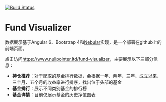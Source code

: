 
[![Build Status](https://travis-ci.com/nullpointer/fund-visualizer.svg?branch=master)](https://travis-ci.com/nullpointer/fund-visualizer)

# Fund Visualizer 

数据展示基于Angular 6、Bootstrap 4和[Nebular](https://github.com/akveo/nebular)实现，是一个部署在github上的前端页面。

点击访问<https://www.nullpointer.ltd/fund-visualizer>，主要展示以下三部分信息：

- **持仓推荐**：对于爬取的基金排行数据，会根据一年、两年、三年、成立以来、三个月、五个月的收益率进行排序，找出位于头部的基金
- **基金排行**：展示不同类别基金的排行榜
- **基金详情**：目前仅展示基金的历史净值图表
